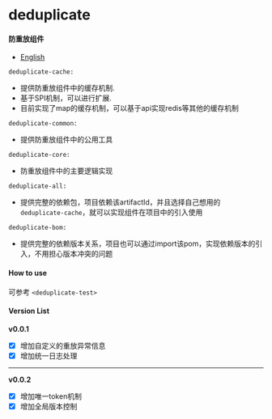 # deduplicate
#### 防重放组件
* [English](README.md)

`deduplicate-cache: `
 - 提供防重放组件中的缓存机制.
 - 基于SPI机制，可以进行扩展.
 - 目前实现了map的缓存机制，可以基于api实现redis等其他的缓存机制
 
`deduplicate-common: `
 - 提供防重放组件中的公用工具

`deduplicate-core: `
 - 防重放组件中的主要逻辑实现

`deduplicate-all: `
 - 提供完整的依赖包，项目依赖该artifactId，并且选择自己想用的`deduplicate-cache`，就可以实现组件在项目中的引入使用

`deduplicate-bom: `
 - 提供完整的依赖版本关系，项目也可以通过import该pom，实现依赖版本的引入，不用担心版本冲突的问题

#### How to use
可参考 `<deduplicate-test>`

#### Version List
**v0.0.1**
- [X] 增加自定义的重放异常信息
- [X] 增加统一日志处理
***
**v0.0.2**
- [X] 增加唯一token机制
- [X] 增加全局版本控制